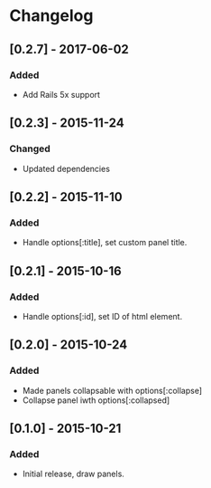 # Changelog

## [0.2.7] - 2017-06-02
### Added
- Add Rails 5x support

## [0.2.3] - 2015-11-24
### Changed
- Updated dependencies

## [0.2.2] - 2015-11-10
### Added
- Handle options[:title], set custom panel title.

## [0.2.1] - 2015-10-16
### Added
- Handle options[:id], set ID of html element.

## [0.2.0] - 2015-10-24
### Added
- Made panels collapsable with options[:collapse]
- Collapse panel iwth options[:collapsed]

## [0.1.0] - 2015-10-21
### Added
- Initial release, draw panels.
